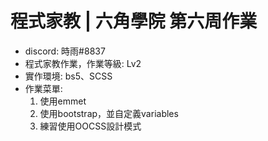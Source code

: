 # 程式家教 | 六角學院 第六周作業
- discord: 時雨#8837
- 程式家教作業，作業等級: Lv2
- 實作環境: bs5、SCSS
- 作業菜單: 
  1. 使用emmet
  2. 使用bootstrap，並自定義variables
  3. 練習使用OOCSS設計模式
